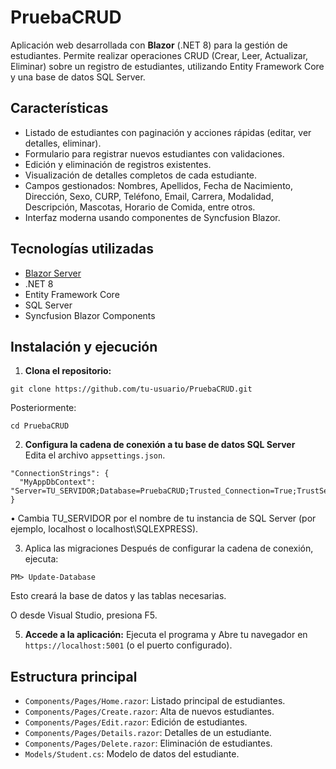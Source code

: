 # PruebaCRUD

Aplicación web desarrollada con **Blazor** (.NET 8) para la gestión de estudiantes. Permite realizar operaciones CRUD (Crear, Leer, Actualizar, Eliminar) sobre un registro de estudiantes, utilizando Entity Framework Core y una base de datos SQL Server.

## Características

- Listado de estudiantes con paginación y acciones rápidas (editar, ver detalles, eliminar).
- Formulario para registrar nuevos estudiantes con validaciones.
- Edición y eliminación de registros existentes.
- Visualización de detalles completos de cada estudiante.
- Campos gestionados: Nombres, Apellidos, Fecha de Nacimiento, Dirección, Sexo, CURP, Teléfono, Email, Carrera, Modalidad, Descripción, Mascotas, Horario de Comida, entre otros.
- Interfaz moderna usando componentes de Syncfusion Blazor.

## Tecnologías utilizadas

- [Blazor Server](https://dotnet.microsoft.com/apps/aspnet/web-apps/blazor)
- .NET 8
- Entity Framework Core
- SQL Server
- Syncfusion Blazor Components

## Instalación y ejecución

1. **Clona el repositorio:**

```
git clone https://github.com/tu-usuario/PruebaCRUD.git
```

Posteriormente:

```
cd PruebaCRUD
```

2. **Configura la cadena de conexión a tu base de datos SQL Server**  
   Edita el archivo `appsettings.json`.

```
"ConnectionStrings": {
  "MyAppDbContext": "Server=TU_SERVIDOR;Database=PruebaCRUD;Trusted_Connection=True;TrustServerCertificate=true"
}
```
•	Cambia TU_SERVIDOR por el nombre de tu instancia de SQL Server (por ejemplo, localhost o localhost\\SQLEXPRESS).

3.	Aplica las migraciones
Después de configurar la cadena de conexión, ejecuta:

```
PM> Update-Database
```

Esto creará la base de datos y las tablas necesarias.

O desde Visual Studio, presiona F5.

5. **Accede a la aplicación:**
Ejecuta el programa y Abre tu navegador en `https://localhost:5001` (o el puerto configurado).

## Estructura principal
- `Components/Pages/Home.razor`: Listado principal de estudiantes.
- `Components/Pages/Create.razor`: Alta de nuevos estudiantes.
- `Components/Pages/Edit.razor`: Edición de estudiantes.
- `Components/Pages/Details.razor`: Detalles de un estudiante.
- `Components/Pages/Delete.razor`: Eliminación de estudiantes.
- `Models/Student.cs`: Modelo de datos del estudiante.
